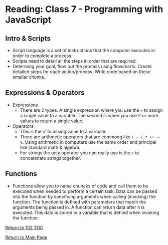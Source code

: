 # Reading: Class 7 - Programming with JavaScript

## Intro & Scripts

- Script language is a set of instructions that the computer executes in order to complete a process.
- Scripts need to detail all the steps in order that are required.
- Determing your goal, flow out the process using flowcharts. Create detailed steps for each action/process. Write code based on these smaller chunks.

## Expressions & Operators

- Expressions
  - There are 2 types. A single expression where you use the `=` to assign a single value to a variable. The second is when you use 2 or more values to return a single value.
- Operators
  - This is the `=`' to assing value to a varibale.
  - There are arithmetic operators that are commong like `+ - / * ++ -- %`. Using arithmetic in computers use the same order and principal like standard math & algebra.
  - For strings the only operator you can really use is the `+` to concatenate strings together.

## Functions

- Functions allow you to name chuncks of code and call them to be executed when needed to perform a certain task. Data can be passed into the function by specifying arguments when calling (invoking) the function. The function is defined with parameters that match the arguments being passed in. A function can return data after it is executed. This data is stored in a variable that is defiled when invoking the function.

[Return to 102 TOC](102TOC.md)

[Return to Main Page](../README.md)